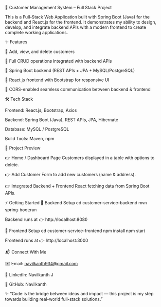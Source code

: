 🚀 Customer Management System – Full Stack Project

This is a Full-Stack Web Application built with Spring Boot (Java) for the backend and React.js for the frontend.
It demonstrates my ability to design, develop, and integrate backend APIs with a modern frontend to create complete working applications.

✨ Features

🔹 Add, view, and delete customers

🔹 Full CRUD operations integrated with backend APIs

🔹 Spring Boot backend (REST APIs + JPA + MySQL/PostgreSQL)

🔹 React.js frontend with Bootstrap for responsive UI

🔹 CORS-enabled seamless communication between backend & frontend

🛠 Tech Stack

Frontend: React.js, Bootstrap, Axios

Backend: Spring Boot (Java), REST APIs, JPA, Hibernate

Database: MySQL / PostgreSQL

Build Tools: Maven, npm

📸 Project Preview

👉 Home / Dashboard Page
Customers displayed in a table with options to delete.

👉 Add Customer
Form to add new customers (name & address).

👉 Integrated Backend + Frontend
React fetching data from Spring Boot APIs.

⚡ Getting Started
🔧 Backend Setup
cd customer-service-backend
mvn spring-boot:run


Backend runs at 👉 http://localhost:8080

🎨 Frontend Setup
cd customer-service-frontend
npm install
npm start


Frontend runs at 👉 http://localhost:3000

📬 Connect With Me

✉️ Email: navilkanth934@gmail.com

💼 LinkedIn: Navilkanth J

🐙 GitHub: Navilkanth

✨ “Code is the bridge between ideas and impact — this project is my step towards building real-world full-stack solutions.”
